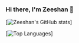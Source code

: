 ### Hi there, I'm Zeeshan 👋

[![Zeeshan's GitHub stats](https://github-readme-stats.vercel.app/api?username=zpx01&hide=contribs,prs)]

[![Top Languages](https://github-readme-stats.vercel.app/api/top-langs/?username=zpx01)]

